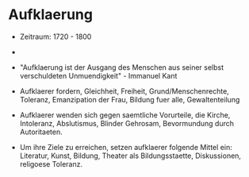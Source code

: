 # Aufklaerung

- Zeitraum: 1720 - 1800
- 
- "Aufklaerung ist der Ausgang des Menschen aus seiner selbst verschuldeten Unmuendigkeit" - Immanuel Kant
 
- Aufklaerer fordern, Gleichheit, Freiheit, Grund/Menschenrechte, Toleranz, Emanzipation der Frau, Bildung fuer alle, Gewaltenteilung

- Aufklaerer wenden sich gegen saemtliche Vorurteile, die Kirche, Intoleranz, Abslutismus, Blinder Gehrosam, Bevormundung durch Autoritaeten.

- Um ihre Ziele zu erreichen, setzen aufklaerer folgende Mittel ein: Literatur, Kunst, Bildung, Theater als Bildungsstaette, Diskussionen, religoese Toleranz.

